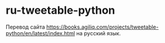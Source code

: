 # ru-tweetable-python
Перевод сайта https://books.agiliq.com/projects/tweetable-python/en/latest/index.html на русский язык.

